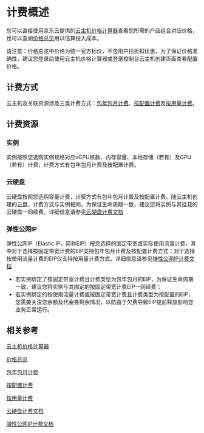 # 计费概述

您可以直接使用京东云提供的[云主机价格计算器](https://www.jdcloud.com/calculator/calHost)查看您所需的产品组合对应价格，也可以查阅[价格总览](Price-Overview.md)用以估算投入成本。

请注意：价格总览中价格为统一官方标价，不包用户括折扣优惠，为了保证价格准确性，建议您登录后使用云主机价格计算器或登录控制台云主机创建页面查看配置价格。

## 计费方式
云主机及关联资源涉及三类计费方式：[包年包月计费](http://docs.jdcloud.com/cn/billing/subscription)、[按配置计费](http://docs.jdcloud.com/cn/billing/pay-as-you-go)及[按用量计费](http://docs.jdcloud.com/cn/billing/pay-as-you-go)。

## 计费资源
### 实例

实例按照您选购实例规格对应vCPU核数、内存容量、本地存储（若有）及GPU（若有）计费，计费方式有包年包月计费及按配置计费。

### 云硬盘

云硬盘按照您选购容量计费，计费方式有包年包月计费及按配置计费。随云主机创建的云盘，计费方式与实例相同，为保证生命周期一致，建议您将实例与其挂载的云硬盘一同续费。详细信息请参见[云硬盘计费文档](http://docs.jdcloud.com/cn/cloud-disk-service/billing-rules)

### 弹性公网IP

弹性公网IP（Elastic IP，简称EIP）按您选择的固定带宽或实际使用流量计费，其中对于选择按固定带宽计费的EIP支持包年包月计费及按配置计费方式；对于选择按使用流量计费的EIP仅支持按用量计费方式。详细信息请参见[弹性公网IP计费文档](../../../Networking/Elastic-IP/Pricing/Billing-Overview.md)

* 若实例绑定了按固定带宽计费且计费类型为包年包月的EIP，为保证生命周期一致，建议您将实例与其绑定的按固定带宽计费EIP一同续费；
* 若实例绑定的按使用流量计费或按固定带宽计费且计费类型为按配置的EIP，您需要关注您余额及代金券剩余情况，以防由于欠费导致EIP提前释放影响您业务正常运行。

## 相关参考

[云主机价格计算器](https://www.jdcloud.com/calculator/calHost)

[价格总览](Price-Overview.md)

[包年包月计费](http://docs.jdcloud.com/cn/billing/subscription)

[按配置计费](http://docs.jdcloud.com/cn/billing/pay-as-you-go)

[按用量计费](http://docs.jdcloud.com/cn/billing/pay-as-you-go)

[云硬盘计费文档](http://docs.jdcloud.com/cn/cloud-disk-service/billing-rules)

[弹性公网IP计费文档](../../../Networking/Elastic-IP/Pricing/Billing-Overview.md)




 

